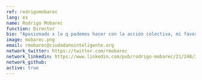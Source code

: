 ```yaml
---
ref: rodrigomobarec
lang: es
name: Rodrigo Mobarec
function: Director
bio: "Apasionado x lo q podemos hacer con la acción colectiva, mi favorito @ciudadanoi y todo lo q queda por hacer #innovacionsocial #desarrollosostenible #familia"
image: mobarec.png
email: rmobarec@ciudadanointeligente.org
network_twitter: https://twitter.com/rmobarec
network_linkedin: https://www.linkedin.com/pub/rodrigo-mobarec/21/248/347
network_github:
active: true
---
```

